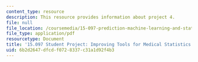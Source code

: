 ```yaml
---
content_type: resource
description: This resource provides information about project 4.
file: null
file_location: /coursemedia/15-097-prediction-machine-learning-and-statistics-spring-2012/6b2d2647dfcdf0728337c31a1d92f4b3_MIT15_097S12_proj4.pdf
file_type: application/pdf
resourcetype: Document
title: '15.097 Student Project: Improving Tools for Medical Statistics'
uid: 6b2d2647-dfcd-f072-8337-c31a1d92f4b3
---
```

